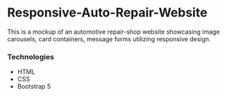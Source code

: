 # Responsive-Auto-Repair-Website

This is a mockup of an automotive repair-shop website showcasing image carousels, card containers, message forms utilizing responsive design.

### Technologies

- HTML
- CSS
- Bootstrap 5
